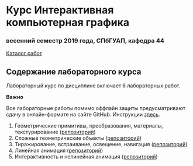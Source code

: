 # Курс Интерактивная компьютерная графика
### весенний семестр 2019 года, СПбГУАП, кафедра 44

[Каталог работ](https://icg-course.github.io/)

## Содержание лабораторного курса

Лабораторный курс по дисциплине включает 6 лабораторных работ.

__Важно__

Все лабораторные работы помимо оффлайн защиты предусматривают сдачу в онлайн-формате на сайте GitHub. Инструкции [здесь](https://github.com/icg-course/syllabus/blob/master/git.md).

1. Геометрические примитивы, преобразования, материалы, текстурирование ([репозиторий](https://github.com/icg-course/icg_labwork1))
1. Сложные геометрические объекты ([репозиторий](https://github.com/icg-course/icg_labwork2))
1. Тиражирование, встраивание, освещение, навигация ([репозиторий](https://github.com/icg-course/icg_labwork3))
1. Линейная анимация ([репозиторий](https://github.com/icg-course/icg_labwork4))
1. Интерактивность и нелинейная анимация ([репозиторий](https://github.com/icg-course/icg_labwork5))